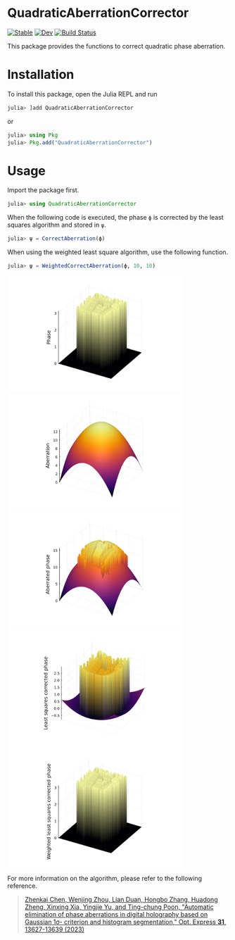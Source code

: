 # QuadraticAberrationCorrector

[![Stable](https://img.shields.io/badge/docs-stable-blue.svg)](https://syoshida1983.github.io/QuadraticAberrationCorrector.jl/stable/)
[![Dev](https://img.shields.io/badge/docs-dev-blue.svg)](https://syoshida1983.github.io/QuadraticAberrationCorrector.jl/dev/)
[![Build Status](https://github.com/syoshida1983/QuadraticAberrationCorrector.jl/actions/workflows/CI.yml/badge.svg?branch=master)](https://github.com/syoshida1983/QuadraticAberrationCorrector.jl/actions/workflows/CI.yml?query=branch%3Amaster)

This package provides the functions to correct quadratic phase aberration.

# Installation

To install this package, open the Julia REPL and run

```julia
julia> ]add QuadraticAberrationCorrector
```

or

```julia
julia> using Pkg
julia> Pkg.add("QuadraticAberrationCorrector")
```

# Usage

Import the package first.

```julia
julia> using QuadraticAberrationCorrector
```

When the following code is executed, the phase `ϕ` is corrected by the least squares algorithm and stored in `ψ`.

```julia
julia> ψ = CorrectAberration(ϕ)
```

When using the weighted least square algorithm, use the following function.

```julia
julia> ψ = WeightedCorrectAberration(ϕ, 10, 10)
```

<p>
    <img src="https://github.com/syoshida1983/QuadraticAberrationCorrector.jl/blob/images/phase.svg" width="400px">
    <img src="https://github.com/syoshida1983/QuadraticAberrationCorrector.jl/blob/images/aberration.svg" width="400px">
    <img src="https://github.com/syoshida1983/QuadraticAberrationCorrector.jl/blob/images/aberrated.svg" width="400px">
    <img src="https://github.com/syoshida1983/QuadraticAberrationCorrector.jl/blob/images/least-squares.svg" width="400px">
    <img src="https://github.com/syoshida1983/QuadraticAberrationCorrector.jl/blob/images/weighted-least-squares.svg" width="400px">
</p>

For more information on the algorithm, please refer to the following reference.

> [Zhenkai Chen, Wenjing Zhou, Lian Duan, Hongbo Zhang, Huadong Zheng, Xinxing Xia, Yingjie Yu, and Ting-chung Poon, "Automatic elimination of phase aberrations in digital holography based on Gaussian 1σ- criterion and histogram segmentation," Opt. Express **31**, 13627-13639 (2023)](https://doi.org/10.1364/OE.486890)
